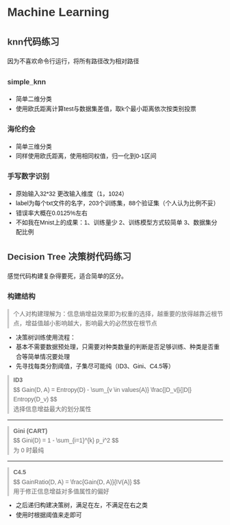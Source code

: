 <!DOCTYPE html>
<html lang="en">
<head>
  <meta charset="UTF-8">
  <meta name="viewport" content="width=device-width, initial-scale=1.0">
  <title>Machine Learning Notes</title>
  <!-- MathJax -->
  <script src="https://polyfill.io/v3/polyfill.min.js?features=es6"></script>
  <script id="MathJax-script" async src="https://cdn.jsdelivr.net/npm/mathjax@3/es5/tex-mml-chtml.js"></script>
  <style>
    body { font-family: Arial, sans-serif; line-height: 1.6; margin: 20px; }
    h1, h2, h3 { color: #333; }
    pre { background: #f4f4f4; padding: 10px; overflow: auto; }
    blockquote { border-left: 4px solid #ccc; margin: 10px 0; padding-left: 10px; color: #666; }
    ul { margin: 10px 0; padding-left: 20px; }
  </style>
</head>
<body>
  <h1>Machine Learning</h1>
  <h2>knn代码练习</h2>
  <p>因为不喜欢命令行运行，将所有路径改为相对路径</p>
  <h3>simple_knn</h3>
  <ul>
    <li>简单二维分类</li>
    <li>使用欧氏距离计算test与数据集差值，取k个最小距离依次按类别投票</li>
  </ul>
  <h3>海伦约会</h3>
  <ul>
    <li>简单三维分类</li>
    <li>同样使用欧氏距离，使用相同权值，归一化到0-1区间</li>
  </ul>
  <h3>手写数字识别</h3>
  <ul>
    <li>原始输入32*32 更改输入维度（1，1024）</li>
    <li>label为每个txt文件的名字，203个训练集，88个验证集（个人认为比例不妥）</li>
    <li>错误率大概在0.0125%左右</li>
    <li>不如我在Mnist上的成果：1、训练量少 2、训练模型方式较简单 3、数据集分配比例</li>
  </ul>
  <h2>Decision Tree 决策树代码练习</h2>
  <p>感觉代码构建复杂得要死，适合简单的区分。</p>
  <h3>构建结构</h3>
  <blockquote>
    个人对构建理解为：信息熵增益效果即为权重的选择，越重要的放得越靠近根节点，增益值越小影响越大，影响最大的必然放在根节点
  </blockquote>
  <ul>
    <li>决策树训练使用流程：</li>
    <li>基本不需要数据预处理，只需要对种类数量的判断是否足够训练、种类是否重合等简单情况要处理</li>
    <li>先寻找每类分割阈值，子集尽可能纯（ID3、Gini、C4.5等）</li>
  </ul>
  <blockquote>
    <strong>ID3</strong><br>
    $$
    Gain(D, A) = Entropy(D) - \sum_{v \in values(A)} \frac{|D_v|}{|D|} Entropy(D_v)
    $$<br>
    选择信息增益最大的划分属性
  </blockquote>
  <hr>
  <blockquote>
    <strong>Gini (CART)</strong><br>
    $$
    Gini(D) = 1 - \sum_{i=1}^{k} p_i^2
    $$<br>
    为 0 时最纯
  </blockquote>
  <hr>
  <blockquote>
    <strong>C4.5</strong><br>
    $$
    GainRatio(D, A) = \frac{Gain(D, A)}{IV(A)}
    $$<br>
    用于修正信息增益对多值属性的偏好
  </blockquote>
  <ul>
    <li>之后递归构建决策树，满足在左，不满足在右之类</li>
    <li>使用时根据阈值来走即可</li>
  </ul>
</body>
</html>
